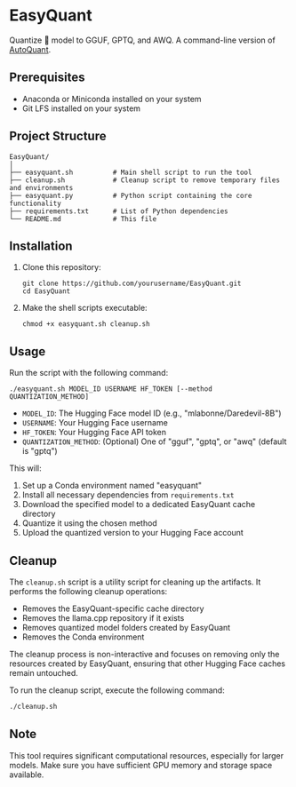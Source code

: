 # EasyQuant
Quantize 🤗 model to GGUF, GPTQ, and AWQ. A command-line version of [AutoQuant](https://colab.research.google.com/drive/1b6nqC7UZVt8bx4MksX7s656GXPM-eWw4?usp=sharing).


## Prerequisites

- Anaconda or Miniconda installed on your system
- Git LFS installed on your system

## Project Structure

```
EasyQuant/
│
├── easyquant.sh          # Main shell script to run the tool
├── cleanup.sh            # Cleanup script to remove temporary files and environments
├── easyquant.py          # Python script containing the core functionality
├── requirements.txt      # List of Python dependencies
└── README.md             # This file
```

## Installation

1. Clone this repository:
   ```
   git clone https://github.com/yourusername/EasyQuant.git
   cd EasyQuant
   ```

2. Make the shell scripts executable:
   ```
   chmod +x easyquant.sh cleanup.sh
   ```

## Usage

Run the script with the following command:

```
./easyquant.sh MODEL_ID USERNAME HF_TOKEN [--method QUANTIZATION_METHOD]
```

- `MODEL_ID`: The Hugging Face model ID (e.g., "mlabonne/Daredevil-8B")
- `USERNAME`: Your Hugging Face username
- `HF_TOKEN`: Your Hugging Face API token
- `QUANTIZATION_METHOD`: (Optional) One of "gguf", "gptq", or "awq" (default is "gptq")


This will:
1. Set up a Conda environment named "easyquant"
2. Install all necessary dependencies from `requirements.txt`
3. Download the specified model to a dedicated EasyQuant cache directory
4. Quantize it using the chosen method
5. Upload the quantized version to your Hugging Face account

## Cleanup

The `cleanup.sh` script is a utility script for cleaning up the artifacts. It performs the following cleanup operations:

- Removes the EasyQuant-specific cache directory
- Removes the llama.cpp repository if it exists
- Removes quantized model folders created by EasyQuant
- Removes the Conda environment

The cleanup process is non-interactive and focuses on removing only the resources created by EasyQuant, ensuring that other Hugging Face caches remain untouched.

To run the cleanup script, execute the following command:
```bash
./cleanup.sh
```

## Note

This tool requires significant computational resources, especially for larger models. Make sure you have sufficient GPU memory and storage space available.